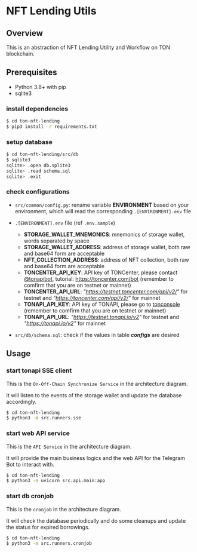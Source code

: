 # NFT Lending Utils

## Overview

This is an abstraction of NFT Lending Utility and Workflow on TON blockchain.

## Prerequisites

- Python 3.8+ with pip
- sqlite3

### install dependencies

```bash
$ cd ton-nft-lending
$ pip3 install -r requirements.txt
```

### setup database

```bash
$ cd ton-nft-lending/src/db
$ sqlite3
sqlite> .open db.splite3
sqlite> .read schema.sql
sqlite> .exit
```

### check configurations

- `src/common/config.py`: rename variable **ENVIRONMENT** based on your environment, which will read the corresponding `.[ENVIRONMENT].env` file
- `.[ENVIRONMENT].env` file (ref `.env.sample`)

  - **STORAGE_WALLET_MNEMONICS**: mnemonics of storage wallet, words separated by space
  - **STORAGE_WALLET_ADDRESS**: address of storage wallet, both raw and base64 form are acceptable
  - **NFT_COLLECTION_ADDRESS**: address of NFT collection, both raw and base64 form are acceptable
  - **TONCENTER_API_KEY**: API key of TONCenter, please contact [@tonapibot](https://t.me/tonapibot), tutorial: https://toncenter.com/bot (remember to comfirm that you are on testnet or mainnet)
  - **TONCENTER_API_URL**: _"https://testnet.toncenter.com/api/v2/"_ for testnet and _"https://toncenter.com/api/v2/"_ for mainnet
  - **TONAPI_API_KEY**: API key of TONAPI, please go to [tonconsole](https://tonconsole.com/dashboard) (remember to comfirm that you are on testnet or mainnet)
  - **TONAPI_API_URL**: _"https://testnet.tonapi.io/v2"_ for testnet and _"https://tonapi.io/v2"_ for mainnet

- `src/db/schema.sql`: check if the values in table **_configs_** are desired

## Usage

### start tonapi SSE client

This is the `On-Off-Chain Synchronize Service` in the architecture diagram.

It will listen to the events of the storage wallet and update the database accordingly.

```bash
$ cd ton-nft-lending
$ python3 -m src.runners.sse
```

### start web API service

This is the `API Service` in the architecture diagram.

It will provide the main business logics and the web API for the Telegram Bot to interact with.

```bash
$ cd ton-nft-lending
$ python3 -m uvicorn src.api.main:app
```

### start db cronjob

This is the `cronjob` in the architecture diagram.

It will check the database periodically and do some cleanups and update the status for expired borrowings. 

```bash
$ cd ton-nft-lending
$ python3 -m src.runners.cronjob
```
